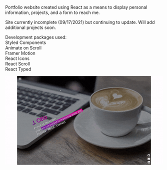 Portfolio website created using React as a means to display personal information, projects, and a form to reach me. 

Site currently incomplete (09/17/2021) but continuing to update. Will add additional projects soon. 

Development packages used:\
Styled Components\
Animate on Scroll\
Framer Motion\
React Icons\
React Scroll\
React Typed

![Gif to show webpage with scroll functionality.](./src/photos/PortfolioWebsitev1.gif)